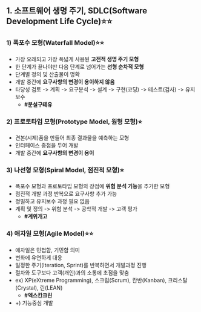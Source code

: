 ## 1. 소프트웨어 생명 주기, SDLC(Software Development Life Cycle)⭐⭐

### 1) 폭포수 모형(Waterfall Model)⭐⭐

- 가장 오래되고 가장 폭넓게 사용된 **고전적 생명 주기 모형**
- 한 단계가 끝나야만 다음 단계로 넘어가는 **선형 순차적 모형**
- 단계별 정의 및 산출물이 명확
- 개발 중간에 **요구사항의 변경이 용이하지 않음**
- 타당성 검토 -> 계획 -> 요구분석 -> 설계 -> 구현(코딩) -> 테스트(검사) -> 유지보수
  - **#분설구테유**

### 2) 프로토타입 모형(Prototype Model, 원형 모형)⭐

- 견본(시제)품을 만들어 최종 결과물을 예측하는 모형
- 인터페이스 중점을 두어 개발
- 개발 중간에 **요구사항의 변경이 용이**

### 3) 나선형 모형(Spiral Model, 점진적 모형)⭐

- 폭포수 모형과 프로토타입 모형의 장점에 **위험 분석 기능**을 추가한 모형
- 점진적 개발 과정 반복으로 요구사항 추가 가능
- 정밀하고 유지보수 과정 필요 없음
- 계획 및 정의 -> 위험 분석 -> 공학적 개발 -> 고객 평가
  - **#계위개고**

### 4) 애자일 모형(Agile Model)⭐⭐

- 애자일은 민첩함, 기민함 의미
- 변화에 유연하게 대응
- 일정한 주기(Iteration, Sprint)를 반복하면서 개발과정 진행
- 절차와 도구보다 고객(개인)과의 소통에 초점을 맞춤
- ex) XP(eXtreme Programming), 스크럼(Scrum), 칸반(Kanban), 크리스탈(Crystal), 린(LEAN)
  - **#엑스칸크린**
- +) 기능중심 개발

###
